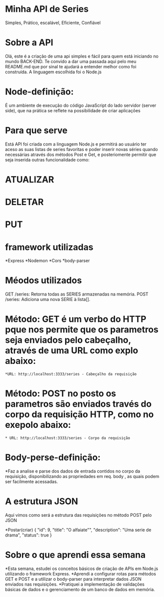 # Minha API de Series
Simples,
Prático,
escalável,
Eficiente,
Confiável

# Sobre a API

Olá, este é a criação de uma api simples e fácil para quem está iniciando no mundo BACK-END. 
Te convido a dar uma passada aqui pelo meu README.md que por sinal te ajudará a entender melhor como foi construída.
A linguagem escolhida foi o Node.js

# Node-definição:

É um ambiente de execução do código JavaScript do lado servidor (server side), que na prática se reflete na possibilidade de criar aplicações 


# Para que serve
Está API foi criada com a linguagem Node.js e permitirá ao usuário ter aceso as suas listas de series favoritas e poder inserir novas séries quando necessárias através dos métodos Post e Get,
e posteriomente permitir que seja inserida outras funcionalidade como:

# ATUALIZAR
# DELETAR
# PUT

# framework utilizadas
*Express
*Nodemon
*Cors
 *body-parser

# Méodos utilizados

GET /series: Retorna todas as SERIES armazenadas na memória.
POST /series: Adiciona uma nova SERIE à lista[].

# Método: GET é um verbo do HTTP pque nos permite que os parametros seja enviados pelo cabeçalho,  através de uma URL como explo abaixo:
    *URL: http://localhost:3333/series - Cabeçalho da requisição
   
# Método: POST no posto os parametros são enviados través do corpo da requisição HTTP, como no exepolo abaixo: 
  
    * URL: http://localhost:3333/series - Corpo da requisição
    
# Body-perse-definição:
*Faz a analise e parse dos dados de entrada contidos no corpo da requisição, disponibilizando as propriedades em req. body , as quais podem ser facilmente acessadas.

   
# A estrutura JSON 
Aqui vimos como será a estrutura das requisições no método POST pelo JSON

*Postar(criar)
{
  "id": 9,
  "title": "O alfaiate"",
  "description": "Uma serie de drama",
  "status": true
}

# Sobre o que aprendi essa semana
*Esta semana, estudei os conceitos básicos de criação de APIs em Node.js utilizando o framework Express.
*Aprendi a configurar rotas para métodos GET e POST e a utilizar o body-parser para interpretar dados JSON enviados nas requisições. 
*Pratiquei a implementação de validações básicas de dados e o gerenciamento de um banco de dados em memória.
   

